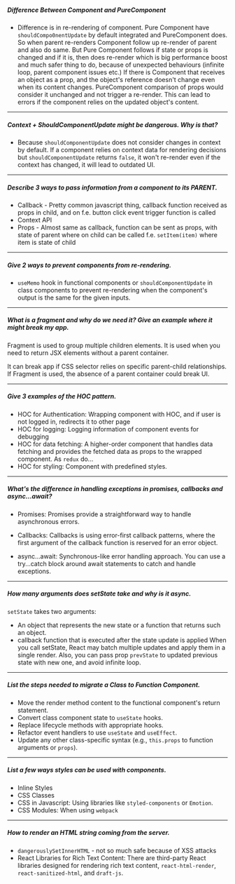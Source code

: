 ##### Difference Between Component and PureComponent

- Difference is in re-rendering of component. Pure Component have `shouldCompo0nentUpdate` by default integrated
and PureComponent does. So when parent re-renders Component follow up re-render of parent and also do same.
But Pure Component follows if state or props is changed and if it is, then does re-render which is big performance boost
and much safer thing to do, because of unexpected behaviours (infinite loop, parent component issues etc.)
If there is Component that receives an object as a prop, and the object's reference doesn't change even when its content changes. PureComponent comparison of props would consider it unchanged and not trigger a re-render. This can lead to errors if the component relies on the updated object's content.
---
##### Context + ShouldComponentUpdate might be dangerous. Why is that?

- Because `shouldComponentUpdate` does not consider changes in context by default. If a component relies on context data for rendering decisions but `shouldComponentUpdate` returns `false`, it won't re-render even if the context has changed, it will lead to outdated UI.
---
##### Describe 3 ways to pass information from a component to its PARENT.
- Callback - Pretty common javascript thing, callback function received as props in child, and on f.e. button click event trigger function is called
- Context API 
- Props - Almost same as callback, function can be sent as props, with state of parent where on child can be called f.e. `setItem(item)` where item is state of child
---
##### Give 2 ways to prevent components from re-rendering.
- `useMemo` hook in functional components or `shouldComponentUpdate` in class components to prevent re-rendering when the component's output is the same for the given inputs.
---
##### What is a fragment and why do we need it? Give an example where it might break my app.
Fragment is used to group multiple children elements. It is used when you need to return JSX elements without a parent container.

It can break app if CSS selector relies on specific parent-child relationships. If Fragment is used, the absence of a parent container could break UI.

---

##### Give 3 examples of the HOC pattern.

- HOC for Authentication: Wrapping component with HOC, and if user is not logged in, redirects it to other page
- HOC for logging: Logging information of component events for debugging
- HOC for data fetching: A higher-order component that handles data fetching and provides the fetched data as props to the wrapped component. As `redux` do...
- HOC for styling: Component with predefined styles.
---
##### What's the difference in handling exceptions in promises, callbacks and async...await?
- Promises: Promises provide a straightforward way to handle asynchronous errors.

- Callbacks: Callbacks is using error-first callback patterns, where the first argument of the callback function is reserved for an error object.

- async...await: Synchronous-like error handling approach. You can use a try...catch block around await statements to catch and handle exceptions.
---
##### How many arguments does setState take and why is it async.
`setState` takes two arguments:
- An object that represents the new state or a function that returns such an object.
- callback function that is executed after the state update is applied 
When you call setState, React may batch multiple updates and apply them in a single render. 
Also, you can pass prop `prevState` to updated previous state with new one, and avoid infinite loop.
---
##### List the steps needed to migrate a Class to Function Component.
- Move the render method content to the functional component's return statement.
- Convert class component state to `useState` hooks.
- Replace lifecycle methods with appropriate hooks.
- Refactor event handlers to use `useState` and `useEffect`.
- Update any other class-specific syntax (e.g., `this.props` to function arguments or `props`).
---
##### List a few ways styles can be used with components.
- Inline Styles
- CSS Classes
- CSS in Javascript: Using libraries like `styled-components` or `Emotion`.
- CSS Modules: When using `webpack`
---
##### How to render an HTML string coming from the server.
- `dangerouslySetInnerHTML` - not so much safe because of XSS attacks
- React Libraries for Rich Text Content: There are third-party React libraries designed for rendering rich text content, `react-html-render`, `react-sanitized-html`, and `draft-js`.